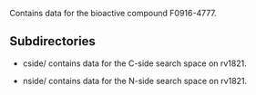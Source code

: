 Contains data for the bioactive compound F0916-4777.

## Subdirectories

- cside/ contains data for the C-side search space on rv1821.

- nside/ contains data for the N-side search space on rv1821.

